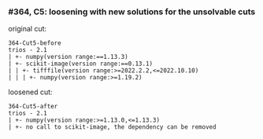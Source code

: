 ### #364, C5: loosening with new solutions for the unsolvable cuts
original cut:

```
364-Cut5-before
trios - 2.1
| +- numpy(version range:==1.13.3)
| +- scikit-image(version range:==0.13.1)
| | +- tifffile(version range:>=2022.2.2,<=2022.10.10)
| | | +- numpy(version range:>=1.19.2)
```




loosened cut:
```
364-Cut5-after
trios - 2.1
| +- numpy(version range:>=1.13.0,<=1.13.3)
| +- no call to scikit-image, the dependency can be removed
```




